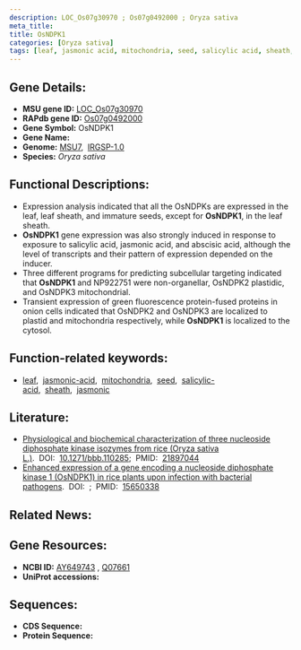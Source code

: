 ```yaml
---
description: LOC_Os07g30970 ; Os07g0492000 ; Oryza sativa
meta_title:
title: OsNDPK1
categories: [Oryza sativa]
tags: [leaf, jasmonic acid, mitochondria, seed, salicylic acid, sheath, jasmonic]
---
```


## Gene Details:
- **MSU gene ID:** [LOC_Os07g30970](http://rice.uga.edu/cgi-bin/ORF_infopage.cgi?orf=LOC_Os07g30970)  
- **RAPdb gene ID:** [Os07g0492000](https://rapdb.dna.affrc.go.jp/locus/?name=Os07g0492000)  
- **Gene Symbol:** OsNDPK1
- **Gene Name:**
- **Genome:**  [MSU7](http://rice.uga.edu/),&nbsp;&nbsp;[IRGSP-1.0](https://rapdb.dna.affrc.go.jp/download/irgsp1.html)
- **Species:** *Oryza sativa*

## Functional Descriptions:
   - Expression analysis indicated that all the OsNDPKs are expressed in the leaf, leaf sheath, and immature seeds, except for **OsNDPK1**, in the leaf sheath.
   - **OsNDPK1** gene expression was also strongly induced in response to exposure to salicylic acid, jasmonic acid, and abscisic acid, although the level of transcripts and their pattern of expression depended on the inducer.
   - Three different programs for predicting subcellular targeting indicated that **OsNDPK1** and NP922751 were non-organellar, OsNDPK2 plastidic, and OsNDPK3 mitochondrial.
   - Transient expression of green fluorescence protein-fused proteins in onion cells indicated that OsNDPK2 and OsNDPK3 are localized to plastid and mitochondria respectively, while **OsNDPK1** is localized to the cytosol.

## Function-related keywords:
   - [leaf](/tags/leaf/),&nbsp;&nbsp;[jasmonic-acid](/tags/jasmonic-acid/),&nbsp;&nbsp;[mitochondria](/tags/mitochondria/),&nbsp;&nbsp;[seed](/tags/seed/),&nbsp;&nbsp;[salicylic-acid](/tags/salicylic-acid/),&nbsp;&nbsp;[sheath](/tags/sheath/),&nbsp;&nbsp;[jasmonic](/tags/jasmonic/)

## Literature:
   - [Physiological and biochemical characterization of three nucleoside diphosphate kinase isozymes from rice (Oryza sativa L.)](https://www.doi.org/10.1271/bbb.110285).&nbsp;&nbsp;DOI:&nbsp;&nbsp;[10.1271/bbb.110285](https://www.doi.org/10.1271/bbb.110285);&nbsp;&nbsp;PMID:&nbsp;&nbsp;[21897044](https://pubmed.ncbi.nlm.nih.gov/21897044/)
   - [Enhanced expression of a gene encoding a nucleoside diphosphate kinase 1 (OsNDPK1) in rice plants upon infection with bacterial pathogens](https://www.doi.org/).&nbsp;&nbsp;DOI:&nbsp;&nbsp;[](https://www.doi.org/);&nbsp;&nbsp;PMID:&nbsp;&nbsp;[15650338](https://pubmed.ncbi.nlm.nih.gov/15650338/)

## Related News:

## Gene Resources:
- **NCBI ID:**  [AY649743](http://www.ncbi.nlm.nih.gov/nuccore/AY649743)&nbsp;,&nbsp;[Q07661](http://www.ncbi.nlm.nih.gov/nuccore/Q07661)
- **UniProt accessions:** [](https://www.uniprot.org/uniprotkb//entry)

## Sequences:
- **CDS Sequence:**
- **Protein Sequence:**
